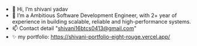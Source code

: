 - 👋 Hi, I’m shivani yadav
- 🌱 I’m a Ambitious Software Development Engineer, with 2+ year of experience in building scalable, reliable and high-performance systems.
- 📫 Contact detail "shivani16btcs0413@gmail.com"
- ✨ my portfolio: https://shivani-portfolio-eight-rouge.vercel.app/

<!---
shivani16btcs/shivani16btcs is a ✨ special ✨ repository because its `README.md` (this file) appears on your GitHub profile.
You can click the Preview link to take a look at your changes.
--->
